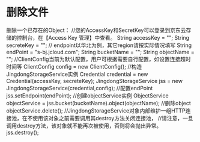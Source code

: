 # **删除文件**

删除一个已存在的Object：
//您的AccessKey和SecretKey可以登录到京东云存储的控制台，在【Access Key 管理】中查看。
String accessKey = "<yourAccessKeyId>";
String secreteKey = "<yourSecretKey>";
// endpoint以华北为例，其它region请按实际情况填写
String endPoint = "s-bj.jcloud.com";
String bucketName = "<yourBucketName>";
String objectName = "<yourObjectName>";
//ClientConfig当前为默认配置，用户可根据需要自行配置，如设置连接超时时间等
ClientConfig config = new ClientConfig();
//构造JingdongStorageService实例
Credential credential = new Credential(accessKey, secreteKey);
JingdongStorageService jss = new JingdongStorageService(credential,config);
//配置endPoint
jss.setEndpoint(endPoint);
//创建objectService实例
ObjectService objectService = jss.bucket(bucketName).object(objectName);
//删除object
objectService.delete();
//JingdongStorageService对象内部维护一组HTTP连接池，在不使用该对象之前需要调用其destroy方法关闭连接池，
//请注意，一旦调用destroy方法，该对象就不能再次被使用，否则将会抛出异常。
jss.destroy();